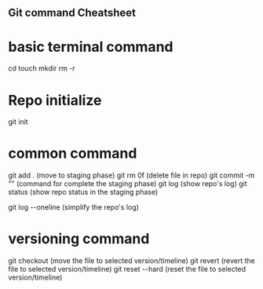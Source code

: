 ## Git command Cheatsheet

# basic terminal command
cd <directory>
touch <filename>
mkdir <foldername>
rm -r <filename>

# Repo initialize
git init

# common command
git add .   (move to staging phase)
git rm 0f <filename>    (delete file in repo)
git commit -m "<message>"  (command for complete the staging phase)
git log     (show repo's log)
git status  (show repo status in the staging phase)

git log --oneline (simplify the repo's log)

# versioning command
git checkout <commit-id>    (move the file to selected version/timeline)
git revert <commit-id>      (revert the file to selected version/timeline)
git reset --hard <commit-id>    (reset the file to selected version/timeline)